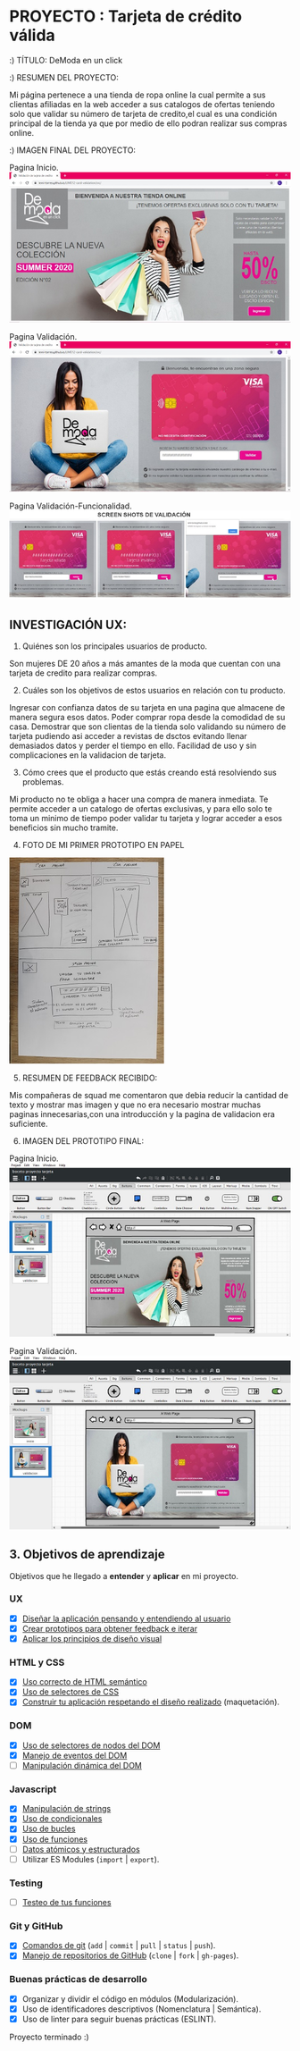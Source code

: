# PROYECTO : Tarjeta de crédito válida

:) TÍTULO: DeModa en un click 

:) RESUMEN DEL PROYECTO:

Mi página pertenece a una tienda de ropa online la cual permite a sus clientas afiliadas en la web acceder a sus catalogos de ofertas teniendo solo que validar su número de tarjeta de credito,el cual es una condición principal de la tienda ya que por medio de ello podran realizar sus compras online.

:) IMAGEN FINAL DEL PROYECTO:

Pagina Inicio.
![alt proyectoInicial](pantallazos-miweb/1PROY-INICIO.jpg)

Pagina Validación.
![alt proyectoValidacion](pantallazos-miweb/2PROY-VALID.jpg)

Pagina Validación-Funcionalidad.
![alt pantallazos](pantallazos-miweb/VALIDACION.jpg)


## INVESTIGACIÓN UX:

 1. Quiénes son los principales usuarios de producto.

 Son mujeres DE 20 años a más amantes de la moda que cuentan con una tarjeta de credito para realizar compras.

 2. Cuáles son los objetivos de estos usuarios en relación con tu producto.

 Ingresar con confianza datos de su tarjeta en una pagina que almacene de manera segura esos datos.
 Poder comprar ropa desde la comodidad de su casa.
 Demostrar que son clientas de la tienda solo validando su número de tarjeta pudiendo asi acceder a revistas de dsctos  evitando llenar demasiados datos y perder el tiempo en ello.
 Facilidad de uso y sin complicaciones en la validacion de tarjeta.

 3. Cómo crees que el producto que estás creando está resolviendo sus problemas.

 Mi producto no te obliga a hacer una compra de manera inmediata.
 Te permite acceder a un catalogo de ofertas exclusivas, y para ello solo te toma un minimo de tiempo poder validar tu tarjeta y lograr acceder a esos beneficios sin mucho tramite.

 4. FOTO DE MI PRIMER PROTOTIPO EN PAPEL

 ![alt prototipoBaja](pantallazos-miweb/PROT-BAJA.jpg)

 5. RESUMEN DE FEEDBACK RECIBIDO:

 Mis compañeras de squad me comentaron que debia reducir la cantidad de texto y mostrar mas imagen y que no era necesario mostrar muchas paginas innecesarias,con una introducción y la pagina de validacion era suficiente.

 6. IMAGEN DEL PROTOTIPO FINAL:

 Pagina Inicio.
 ![alt prototipoInicial](pantallazos-miweb/1PROT-INICIO.jpg)

 Pagina Validación.
 ![alt prototipoValidacion](pantallazos-miweb/2PROT-VALID.jpg)

## 3. Objetivos de aprendizaje

Objetivos que he llegado a **entender** y
**aplicar** en mi proyecto.

### UX

* [X] [Diseñar la aplicación pensando y entendiendo al usuario](https://lms.laboratoria.la/cohorts/lim-2020-01-bc-core-lim012/courses/intro-ux/01-el-proceso-de-diseno/00-el-proceso-de-diseno)
* [X] [Crear prototipos para obtener feedback e iterar](https://lms.laboratoria.la/cohorts/lim-2020-01-bc-core-lim012/courses/product-design/00-sketching/00-sketching)
* [X] [Aplicar los principios de diseño visual](https://lms.laboratoria.la/cohorts/lim-2020-01-bc-core-lim012/courses/product-design/01-visual-design/01-visual-design-basics)

### HTML y CSS

* [X] [Uso correcto de HTML semántico](https://developer.mozilla.org/en-US/docs/Glossary/Semantics#Semantics_in_HTML)
* [X] [Uso de selectores de CSS](https://developer.mozilla.org/es/docs/Web/CSS/Selectores_CSS)
* [X] [Construir tu aplicación respetando el diseño realizado](https://lms.laboratoria.la/cohorts/lim-2020-01-bc-core-lim012/courses/css/01-css/02-boxmodel-and-display) (maquetación).

### DOM

* [X] [Uso de selectores de nodos del DOM](https://lms.laboratoria.la/cohorts/lim-2020-01-bc-core-lim012/courses/browser/02-dom/03-1-dom-methods-selection)
* [X] [Manejo de eventos del DOM](https://lms.laboratoria.la/cohorts/lim-2020-01-bc-core-lim012/courses/browser/02-dom/04-events)
* [ ] [Manipulación dinámica del DOM](https://developer.mozilla.org/es/docs/Referencia_DOM_de_Gecko/Introducci%C3%B3n)

### Javascript

* [X] [Manipulación de strings](https://lms.laboratoria.la/cohorts/lim-2020-01-bc-core-lim012/courses/javascript/06-strings/01-strings)
* [X] [Uso de condicionales](https://lms.laboratoria.la/cohorts/lim-2020-01-bc-core-lim012/courses/javascript/02-flow-control/01-conditionals-and-loops)
* [X] [Uso de bucles](https://lms.laboratoria.la/cohorts/lim-2020-01-bc-core-lim012/courses/javascript/02-flow-control/02-loops)
* [X] [Uso de funciones](https://lms.laboratoria.la/cohorts/lim-2019-09-bc-core-lim011/courses/javascript/02-flow-control/03-functions)
* [ ] [Datos atómicos y estructurados](https://www.todojs.com/tipos-datos-javascript-es6/)
* [ ] Utilizar ES Modules (`import` | `export`).

### Testing

* [ ] [Testeo de tus funciones](https://jestjs.io/docs/es-ES/getting-started)

### Git y GitHub

* [X] [Comandos de git](https://lms.laboratoria.la/cohorts/lim-2019-09-bc-core-lim011/courses/scm/01-git/04-commands)
  (`add` | `commit` | `pull` | `status` | `push`).
* [X] [Manejo de repositorios de GitHub](https://lms.laboratoria.la/cohorts/lim-2019-09-bc-core-lim011/courses/scm/02-github/01-githubhttps://lms.laboratoria.la/cohorts/lim-2019-09-bc-core-lim011/courses/scm/02-github/01-github)  (`clone` | `fork` | `gh-pages`).

### Buenas prácticas de desarrollo

* [X] Organizar y dividir el código en módulos (Modularización).
* [X] Uso de identificadores descriptivos (Nomenclatura | Semántica).
* [X] Uso de linter para seguir buenas prácticas (ESLINT).

Proyecto terminado :)